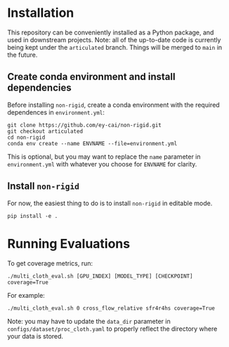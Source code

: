 # Installation #

This repository can be conveniently installed as a Python package, and used in downstream projects. Note: all of the up-to-date code is currently being kept under the ``articulated`` branch. Things will be merged to ``main`` in the future.

## Create conda environment and install dependencies ##

Before installing ``non-rigid``, create a conda environment with the required dependences in ``environment.yml``:

```
git clone https://github.com/ey-cai/non-rigid.git
git checkout articulated
cd non-rigid
conda env create --name ENVNAME --file=environment.yml
```
This is optional, but you may want to replace the ``name`` parameter in ``environment.yml`` with whatever you choose for ``ENVNAME`` for clarity.

## Install ``non-rigid`` ##

For now, the easiest thing to do is to install ``non-rigid`` in editable mode.

```
pip install -e .
```

# Running Evaluations #
To get coverage metrics, run:
```
./multi_cloth_eval.sh [GPU_INDEX] [MODEL_TYPE] [CHECKPOINT] coverage=True
```
For example:
```
./multi_cloth_eval.sh 0 cross_flow_relative sfr4r4hs coverage=True
```
Note: you may have to update the ``data_dir`` parameter in ``configs/dataset/proc_cloth.yaml`` to properly reflect the directory where your data is stored.